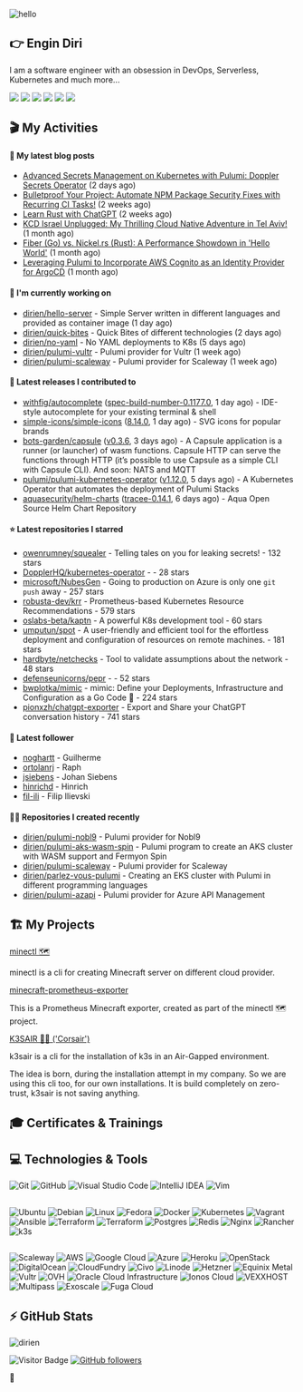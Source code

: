 ![hello](https://media.giphy.com/media/3ornk57KwDXf81rjWM/giphy.gif)

## 👉 Engin Diri

I am a software engineer with an obsession in DevOps, Serverless, Kubernetes and much more...

[![](https://img.shields.io/badge/-@__ediri-%231DA1F2?style=for-the-badge&logo=twitter&logoColor=ffffff)](https://twitter.com/_ediri)
[![](https://img.shields.io/badge/@_ediri@cloud--native.social-6364FF?style=for-the-badge&logo=mastodon&logoColor=white)](https://cloud-native.social/@_ediri)
[![](https://img.shields.io/badge/-@dirien-%23181717?style=for-the-badge&logo=github)](https://github.com/dirien)
[![](https://img.shields.io/badge/-@__ediri-E4405F?style=for-the-badge&logo=instagram&logoColor=white)](https://www.instagram.com/_ediri/)
[![](https://img.shields.io/badge/dirien-003366?style=for-the-badge&logo=linuxfoundation&logoColor=white)](https://openprofile.dev/profile/dirien)
[![](https://img.shields.io/badge/-blog.ediri.io-2962FF?style=for-the-badge&logo=hashnode&logoColor=white)](https://blog.ediri.io/)

## 🎬 My Activities

#### 📖 My latest blog posts
- [Advanced Secrets Management on Kubernetes with Pulumi: Doppler Secrets Operator](https://blog.ediri.io/advanced-secrets-management-on-kubernetes-with-pulumi-doppler-secrets-operator) (2 days ago)
- [Bulletproof Your Project: Automate NPM Package Security Fixes with Recurring CI Tasks!](https://blog.ediri.io/bulletproof-your-project-automate-npm-package-security-fixes-with-recurring-ci-tasks) (2 weeks ago)
- [Learn Rust with ChatGPT](https://blog.ediri.io/learn-rust-with-chatgpt) (2 weeks ago)
- [KCD Israel Unplugged: My Thrilling Cloud Native Adventure in Tel Aviv!](https://blog.ediri.io/kcd-israel-unplugged-my-thrilling-cloud-native-adventure-in-tel-aviv) (1 month ago)
- [Fiber (Go) vs. Nickel.rs (Rust): A Performance Showdown in &#39;Hello World&#39;](https://blog.ediri.io/fiber-go-vs-nickelrs-rust-a-performance-showdown-in-hello-world) (1 month ago)
- [Leveraging Pulumi to Incorporate AWS Cognito as an Identity Provider for ArgoCD](https://blog.ediri.io/leveraging-pulumi-to-incorporate-aws-cognito-as-an-identity-provider-for-argocd) (1 month ago)

#### 👷 I'm currently working on

- [dirien/hello-server](https://github.com/dirien/hello-server) - Simple Server written in different languages and provided as container image (1 day ago)
- [dirien/quick-bites](https://github.com/dirien/quick-bites) - Quick Bites of different technologies (2 days ago)
- [dirien/no-yaml](https://github.com/dirien/no-yaml) - No YAML deployments to K8s (5 days ago)
- [dirien/pulumi-vultr](https://github.com/dirien/pulumi-vultr) - Pulumi provider for Vultr (1 week ago)
- [dirien/pulumi-scaleway](https://github.com/dirien/pulumi-scaleway) - Pulumi provider for Scaleway (1 week ago)

#### 🚀 Latest releases I contributed to

- [withfig/autocomplete](https://github.com/withfig/autocomplete) ([spec-build-number-0.1177.0](https://github.com/withfig/autocomplete/releases/tag/spec-build-number-0.1177.0), 1 day ago) - IDE-style autocomplete for your existing terminal &amp; shell
- [simple-icons/simple-icons](https://github.com/simple-icons/simple-icons) ([8.14.0](https://github.com/simple-icons/simple-icons/releases/tag/8.14.0), 1 day ago) - SVG icons for popular brands
- [bots-garden/capsule](https://github.com/bots-garden/capsule) ([v0.3.6](https://github.com/bots-garden/capsule/releases/tag/v0.3.6), 3 days ago) - A Capsule application is a runner (or launcher) of wasm functions. Capsule HTTP can serve the functions through HTTP (it’s possible to use Capsule as a simple CLI with Capsule CLI). And soon: NATS and MQTT
- [pulumi/pulumi-kubernetes-operator](https://github.com/pulumi/pulumi-kubernetes-operator) ([v1.12.0](https://github.com/pulumi/pulumi-kubernetes-operator/releases/tag/v1.12.0), 5 days ago) - A Kubernetes Operator that automates the deployment of Pulumi Stacks
- [aquasecurity/helm-charts](https://github.com/aquasecurity/helm-charts) ([tracee-0.14.1](https://github.com/aquasecurity/helm-charts/releases/tag/tracee-0.14.1), 6 days ago) - Aqua Open Source Helm Chart Repository

#### ⭐ Latest repositories I starred

- [owenrumney/squealer](https://github.com/owenrumney/squealer) - Telling tales on you for leaking secrets! - 132 stars
- [DopplerHQ/kubernetes-operator](https://github.com/DopplerHQ/kubernetes-operator) -  - 28 stars
- [microsoft/NubesGen](https://github.com/microsoft/NubesGen) - Going to production on Azure is only one `git push` away - 257 stars
- [robusta-dev/krr](https://github.com/robusta-dev/krr) - Prometheus-based Kubernetes Resource Recommendations - 579 stars
- [oslabs-beta/kaptn](https://github.com/oslabs-beta/kaptn) - A powerful K8s development tool - 60 stars
- [umputun/spot](https://github.com/umputun/spot) - A user-friendly and efficient tool for the effortless deployment and configuration of resources on remote machines. - 181 stars
- [hardbyte/netchecks](https://github.com/hardbyte/netchecks) - Tool to validate assumptions about the network - 48 stars
- [defenseunicorns/pepr](https://github.com/defenseunicorns/pepr) -  - 52 stars
- [bwplotka/mimic](https://github.com/bwplotka/mimic) - mimic: Define your Deployments, Infrastructure and Configuration as a Go Code 🚀 - 224 stars
- [pionxzh/chatgpt-exporter](https://github.com/pionxzh/chatgpt-exporter) - Export and Share your ChatGPT conversation history - 741 stars

#### 👥 Latest follower

- [noghartt](https://github.com/noghartt) - Guilherme
- [ortolanrj](https://github.com/ortolanrj) - Raph
- [jsiebens](https://github.com/jsiebens) - Johan Siebens
- [hinrichd](https://github.com/hinrichd) - Hinrich
- [fil-ili](https://github.com/fil-ili) - Filip Ilievski

#### 👨‍💻 Repositories I created recently

- [dirien/pulumi-nobl9](https://github.com/dirien/pulumi-nobl9) - Pulumi provider for Nobl9
- [dirien/pulumi-aks-wasm-spin](https://github.com/dirien/pulumi-aks-wasm-spin) - Pulumi program to create an AKS cluster with WASM support and Fermyon Spin
- [dirien/pulumi-scaleway](https://github.com/dirien/pulumi-scaleway) - Pulumi provider for Scaleway
- [dirien/parlez-vous-pulumi](https://github.com/dirien/parlez-vous-pulumi) - Creating an EKS cluster with Pulumi in different programming languages
- [dirien/pulumi-azapi](https://github.com/dirien/pulumi-azapi) - Pulumi provider for Azure API Management


## 🏗️ My Projects
[minectl 🗺](https://github.com/dirien/minectl)

minectl is a cli for creating Minecraft server on different cloud provider.

[minecraft-prometheus-exporter](https://github.com/dirien/minecraft-prometheus-exporter)

This is a Prometheus Minecraft exporter, created as part of the minectl 🗺 project.

[K3SAIR 🏴‍☠️️ ('Corsair')](https://github.com/dirien/k3sair-cli)

k3sair is a cli for the installation of k3s in an Air-Gapped environment.

The idea is born, during the installation attempt in my company. So we are using this cli too, for our own
installations. It is build completely on zero-trust, k3sair is not saving anything.

## 🎓 Certificates & Trainings

<!--START_SECTION:badges-->
<!--END_SECTION:badges-->

## 💻 Technologies & Tools

![Git](https://img.shields.io/badge/git-%23F05033.svg?style=for-the-badge&logo=git&logoColor=white)
![GitHub](https://img.shields.io/badge/github-%23121011.svg?style=for-the-badge&logo=github&logoColor=white)
![Visual Studio Code](https://img.shields.io/badge/VisualStudioCode-0078d7.svg?style=for-the-badge&logo=visual-studio-code&logoColor=white)
![IntelliJ IDEA](https://img.shields.io/badge/IntelliJIDEA-000000.svg?style=for-the-badge&logo=intellij-idea&logoColor=white)
![Vim](https://img.shields.io/badge/VIM-%2311AB00.svg?style=for-the-badge&logo=vim&logoColor=white)

##

![Ubuntu](https://img.shields.io/badge/Ubuntu-E95420?style=for-the-badge&logo=ubuntu&logoColor=white)
![Debian](https://img.shields.io/badge/Debian-D70A53?style=for-the-badge&logo=debian&logoColor=white)
![Linux](https://img.shields.io/badge/Linux-FCC624?style=for-the-badge&logo=linux&logoColor=black)
![Fedora](https://img.shields.io/badge/Fedora-294172?style=for-the-badge&logo=fedora&logoColor=white)
![Docker](https://img.shields.io/badge/docker-0db7ed.svg?style=for-the-badge&logo=docker&logoColor=white)
![Kubernetes](https://img.shields.io/badge/kubernetes-326ce5.svg?style=for-the-badge&logo=kubernetes&logoColor=white)
![Vagrant](https://img.shields.io/badge/vagrant-1563FF.svg?style=for-the-badge&logo=vagrant&logoColor=white)
![Ansible](https://img.shields.io/badge/ansible-1A1918.svg?style=for-the-badge&logo=ansible&logoColor=white)
![Terraform](https://img.shields.io/badge/terraform-5835CC.svg?style=for-the-badge&logo=terraform&logoColor=white)
![Terraform](https://img.shields.io/badge/pulumi-8A3391.svg?style=for-the-badge&logo=pulumi&logoColor=white)
![Postgres](https://img.shields.io/badge/postgres-316192.svg?style=for-the-badge&logo=postgresql&logoColor=white)
![Redis](https://img.shields.io/badge/redis-DD0031.svg?style=for-the-badge&logo=redis&logoColor=white)
![Nginx](https://img.shields.io/badge/nginx-009639.svg?style=for-the-badge&logo=nginx&logoColor=white)
![Rancher](https://img.shields.io/badge/rancher-0075A8.svg?style=for-the-badge&logo=rancher&logoColor=white)
![k3s](https://img.shields.io/badge/k3s-FFC61C.svg?style=for-the-badge&logo=&logoColor=white)

##

![Scaleway](https://img.shields.io/badge/SCALEWAY-4f0599.svg?style=for-the-badge&logo=scaleway&logoColor=white)
![AWS](https://img.shields.io/badge/AWS-FF9900.svg?style=for-the-badge&logo=amazon-aws&logoColor=white)
![Google Cloud](https://img.shields.io/badge/GoogleCloud-4285F4.svg?style=for-the-badge&logo=google-cloud&logoColor=white)
![Azure](https://img.shields.io/badge/azure-0078D4.svg?style=for-the-badge&logo=microsoft-azure&logoColor=white)
![Heroku](https://img.shields.io/badge/heroku-430098.svg?style=for-the-badge&logo=heroku&logoColor=white)
![OpenStack](https://img.shields.io/badge/Openstack-f01742.svg?style=for-the-badge&logo=openstack&logoColor=white)
![DigitalOcean](https://img.shields.io/badge/DigitalOcean-0080FF.svg?style=for-the-badge&logo=DigitalOcean&logoColor=white)
![CloudFundry](https://img.shields.io/badge/CloudFoundry-0C9ED5.svg?style=for-the-badge&logo=cloudfoundry&logoColor=white)
![Civo](https://img.shields.io/badge/civo-239DFF.svg?style=for-the-badge&logo=civo&logoColor=white)
![Linode](https://img.shields.io/badge/linode-00A95C?style=for-the-badge&logo=linode&logoColor=white)
![Hetzner](https://img.shields.io/badge/hetzner-d50c2d?style=for-the-badge&logo=hetzner&logoColor=white)
![Equinix Metal](https://img.shields.io/badge/equinix--metal-d10810?style=for-the-badge&logo=equinixmetal&logoColor=white)
![Vultr](https://img.shields.io/badge/vultr-007BFC?style=for-the-badge&logo=vultr&logoColor=white)
![OVH](https://img.shields.io/badge/ovh-123F6D?style=for-the-badge&logo=ovh&logoColor=white)
![Oracle Cloud Infrastructure](https://img.shields.io/badge/Oracle_Cloud_Infrastructure-F80000?style=for-the-badge&logo=oracle&logoColor=white)
![Ionos Cloud](https://img.shields.io/badge/ionos--cloud-003D8F?style=for-the-badge&logo=ionos&logoColor=white)
![VEXXHOST](https://img.shields.io/badge/VEXXHOST-2A1659?style=for-the-badge&logo=vexxhost&logoColor=white)
![Multipass](https://img.shields.io/badge/Multipass-E95420?style=for-the-badge&logo=ubuntu&logoColor=white)
![Exoscale](https://img.shields.io/badge/Exoscale-DA291C?style=for-the-badge&logo=exoscale&logoColor=white)
![Fuga Cloud](https://img.shields.io/badge/fuga_cloud-242F4B?style=for-the-badge&logo=fugacloud&logoColor=white)

## ⚡ GitHub Stats

![dirien](https://github-readme-stats.vercel.app/api?username=dirien&show_icons=true&count_private=true&theme=dracula)

![Visitor Badge](https://visitor-badge.laobi.icu/badge?page_id=dirien)
[![GitHub followers](https://img.shields.io/github/followers/dirien.svg?style=social&label=Follow&maxAge=2592000)](https://github.com/dirien?tab=followers)

🧿
